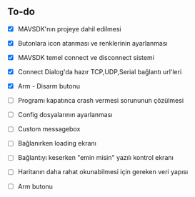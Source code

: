 ## To-do

- [x] MAVSDK'nın projeye dahil edilmesi
- [x] Butonlara icon atanması ve renklerinin ayarlanması
- [x] MAVSDK temel connect ve disconnect sistemi
- [x] Connect Dialog'da hazır TCP,UDP,Serial bağlantı url'leri
- [x] Arm - Disarm butonu
- [ ] Programı kapatınca crash vermesi sorununun çözülmesi
- [ ] Config dosyalarının ayarlanması
- [ ] Custom messagebox
- [ ] Bağlanırken loading ekranı
- [ ] Bağlantıyı keserken "emin misin" yazılı kontrol ekranı
- [ ] Haritanın daha rahat okunabilmesi için gereken veri yapısı
- [ ] Arm butonu
  
